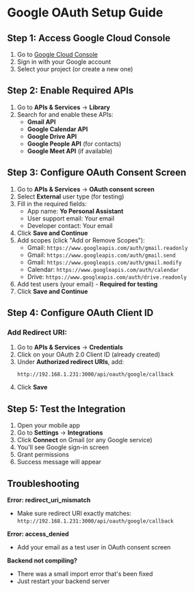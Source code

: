 # Google OAuth Setup Guide

## Step 1: Access Google Cloud Console

1. Go to [Google Cloud Console](https://console.cloud.google.com/)
2. Sign in with your Google account
3. Select your project (or create a new one)

## Step 2: Enable Required APIs

1. Go to **APIs & Services** → **Library**
2. Search for and enable these APIs:
   - **Gmail API**
   - **Google Calendar API**
   - **Google Drive API**
   - **Google People API** (for contacts)
   - **Google Meet API** (if available)

## Step 3: Configure OAuth Consent Screen

1. Go to **APIs & Services** → **OAuth consent screen**
2. Select **External** user type (for testing)
3. Fill in the required fields:
   - App name: **Yo Personal Assistant**
   - User support email: Your email
   - Developer contact: Your email
4. Click **Save and Continue**
5. Add scopes (click "Add or Remove Scopes"):
   - Gmail: `https://www.googleapis.com/auth/gmail.readonly`
   - Gmail: `https://www.googleapis.com/auth/gmail.send`
   - Gmail: `https://www.googleapis.com/auth/gmail.modify`
   - Calendar: `https://www.googleapis.com/auth/calendar`
   - Drive: `https://www.googleapis.com/auth/drive.readonly`
6. Add test users (your email) - **Required for testing**
7. Click **Save and Continue**

## Step 4: Configure OAuth Client ID

### Add Redirect URI:

1. Go to **APIs & Services** → **Credentials**
2. Click on your OAuth 2.0 Client ID (already created)
3. Under **Authorized redirect URIs**, add:
   ```
   http://192.168.1.231:3000/api/oauth/google/callback
   ```
4. Click **Save**

## Step 5: Test the Integration

1. Open your mobile app
2. Go to **Settings** → **Integrations**
3. Click **Connect** on Gmail (or any Google service)
4. You'll see Google sign-in screen
5. Grant permissions
6. Success message will appear

## Troubleshooting

**Error: redirect_uri_mismatch**
- Make sure redirect URI exactly matches: `http://192.168.1.231:3000/api/oauth/google/callback`

**Error: access_denied**
- Add your email as a test user in OAuth consent screen

**Backend not compiling?**
- There was a small import error that's been fixed
- Just restart your backend server
